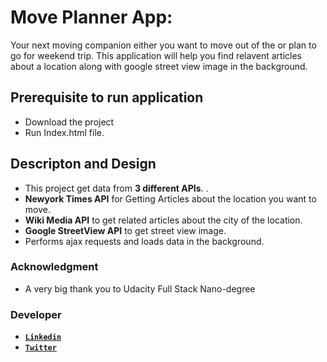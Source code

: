 # Move Planner App:
Your next moving companion either you want to move out of the or plan to go for weekend trip. This application will help you find relavent articles about a location along with google street view image in the background.
## Prerequisite to run application
 - Download the project 
 - Run Index.html file.

## Descripton and Design
  - This project get data from **3 different APIs**. .
  - **Newyork Times API** for Getting Articles about the location you want to move.
  - **Wiki Media API** to get related articles about the city of the location.
  - **Google StreetView API** to get street view image.
  - Performs ajax requests and loads data in the background.

### Acknowledgment
- A very big thank you to Udacity Full Stack Nano-degree
### Developer
- **[`Linkedin`](https://linkedin.com/in/yasirrazakhan/)**
- **[`Twitter`](https://twitter.com/yasirrazakhan93)**